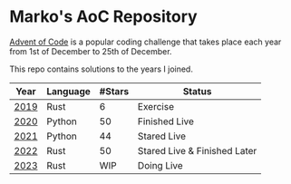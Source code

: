 # Marko's AoC Repository

[Advent of Code](http://www.adventofcode.com) is a popular coding challenge that takes place each year from 1st of December to 25th of December.

This repo contains solutions to the years I joined.

| Year           | Language | #Stars | Status                       |
| -------------- | -------- | ------ | ---------------------------- |
| [2019](./2019) | Rust     | 6      | Exercise                     |
| [2020](./2020) | Python   | 50     | Finished Live                |
| [2021](./2021) | Python   | 44     | Stared Live                  |
| [2022](./2022) | Rust     | 50     | Stared Live & Finished Later |
| [2023](./2023) | Rust     | WIP    | Doing Live                   |
